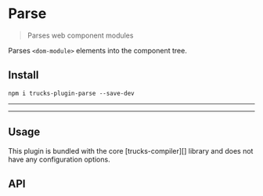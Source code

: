 # Parse

> Parses web component modules

Parses `<dom-module>` elements into the component tree.

## Install

```
npm i trucks-plugin-parse --save-dev
```

***
<!-- @toc -->
***

## Usage

This plugin is bundled with the core [trucks-compiler][] library and does not have any configuration options.

## API

<? @exec mkapi src/index.js --level=3 ?>

<? @include ../../../documents/license.md ?>
<? @include ../../../documents/links.md ?>
